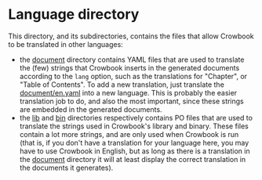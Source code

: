 # Language directory

This directory, and its subdirectories, contains the files that allow Crowbook to be translated in other languages:

* the
  [document](document/)
  directory contains YAML files that are used to translate the (few) strings that Crowbook inserts in the generated documents according to the `lang` option, such as the translations for "Chapter", or  "Table of Contents".
  To add a new translation, just translate the
  [document/en.yaml](document/en.yaml)
  into a new language.
  This is probably the easier translation job to do, and also the most important, since these strings are embedded in the generated documents.
* the
  [lib](lib/)
  and
  [bin](bin/)
  directories respectively contains PO files that are used to translate the strings used in Crowbook's library and binary.
  These files contain a lot more strings, and are only used when Crowbook is run (that is, if you don't have a translation for your language here, you may have to use Crowbook in English, but as long as there is a translation in the
  [document](document/)
  directory it will at least display the correct translation in the documents it generates).
